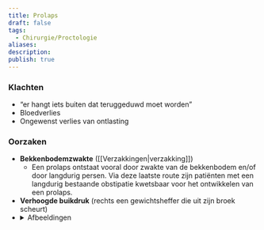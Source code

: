 ```yaml
---
title: Prolaps
draft: false
tags:
  - Chirurgie/Proctologie
aliases: 
description: 
publish: true
---
```


### Klachten

-   “er hangt iets buiten dat teruggeduwd moet worden”
-   Bloedverlies
-   Ongewenst verlies van ontlasting

### Oorzaken

- **Bekkenbodemzwakte** ([[Verzakkingen|verzakking]])
	- Een prolaps ontstaat vooral door zwakte van de bekkenbodem en/of door langdurig persen. Via deze laatste route zijn patiënten met een langdurig bestaande obstipatie kwetsbaar voor het ontwikkelen van een prolaps.
- **Verhoogde buikdruk** (rechts een gewichtsheffer die uit zijn broek scheurt)
- <details> <summary>Afbeeldingen</summary> <img src="https://i.imgur.com/rD0PZlg.png"   width="60%" height="60%"></details>  

